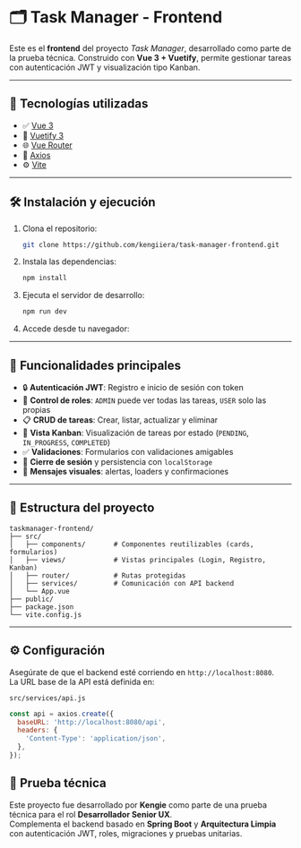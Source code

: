 # 🗂️ Task Manager - Frontend

Este es el **frontend** del proyecto *Task Manager*, desarrollado como parte de la prueba técnica. Construido con **Vue 3 + Vuetify**, permite gestionar tareas con autenticación JWT y visualización tipo Kanban.

---

## 🚀 Tecnologías utilizadas

- ✅ [Vue 3](https://vuejs.org/)
- 🎨 [Vuetify 3](https://vuetifyjs.com/)
- 🌐 [Vue Router](https://router.vuejs.org/)
- 🔗 [Axios](https://axios-http.com/)
- ⚙️ [Vite](https://vitejs.dev/)

---

## 🛠️ Instalación y ejecución

1. Clona el repositorio:

   ```bash
   git clone https://github.com/kengiiera/task-manager-frontend.git
   ```

2. Instala las dependencias:

   ```bash
   npm install
   ```

3. Ejecuta el servidor de desarrollo:

   ```bash
   npm run dev
   ```

4. Accede desde tu navegador:

---

## 🔐 Funcionalidades principales

- 🔒 **Autenticación JWT**: Registro e inicio de sesión con token
- 👥 **Control de roles**: `ADMIN` puede ver todas las tareas, `USER` solo las propias
- 📋 **CRUD de tareas**: Crear, listar, actualizar y eliminar
- 🧱 **Vista Kanban**: Visualización de tareas por estado (`PENDING`, `IN_PROGRESS`, `COMPLETED`)
- ✅ **Validaciones**: Formularios con validaciones amigables
- 🔄 **Cierre de sesión** y persistencia con `localStorage`
- 🔔 **Mensajes visuales**: alertas, loaders y confirmaciones

---

## 📁 Estructura del proyecto

```
taskmanager-frontend/
├── src/
│   ├── components/       # Componentes reutilizables (cards, formularios)
│   ├── views/            # Vistas principales (Login, Registro, Kanban)
│   ├── router/           # Rutas protegidas
│   ├── services/         # Comunicación con API backend
│   └── App.vue
├── public/
├── package.json
└── vite.config.js
```

---

## ⚙️ Configuración

Asegúrate de que el backend esté corriendo en `http://localhost:8080`.  
La URL base de la API está definida en:

```
src/services/api.js
```

```js
const api = axios.create({
  baseURL: 'http://localhost:8080/api',
  headers: {
    'Content-Type': 'application/json',
  },
});
```


## 🧠 Prueba técnica

Este proyecto fue desarrollado por **Kengie** como parte de una prueba técnica para el rol **Desarrollador Senior UX**.  
Complementa el backend basado en **Spring Boot** y **Arquitectura Limpia** con autenticación JWT, roles, migraciones y pruebas unitarias.

